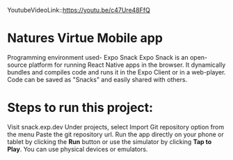 YoutubeVideoLink::https://youtu.be/c47Ure48FfQ

# Natures Virtue Mobile app
Programming environment used- Expo Snack
Expo Snack is an open-source platform for running React Native apps in the browser. It dynamically bundles and compiles code and runs it in the Expo Client or in a web-player. Code can be saved as "Snacks" and easily shared with others. 

# Steps to run this project:
Visit snack.exp.dev
Under projects, select Import Git repository option from the menu
Paste the git repository url.
Run the app directly on your phone or tablet by clicking the **Run** button or use the simulator by clicking **Tap to Play**. 
You can use physical devices or emulators.
